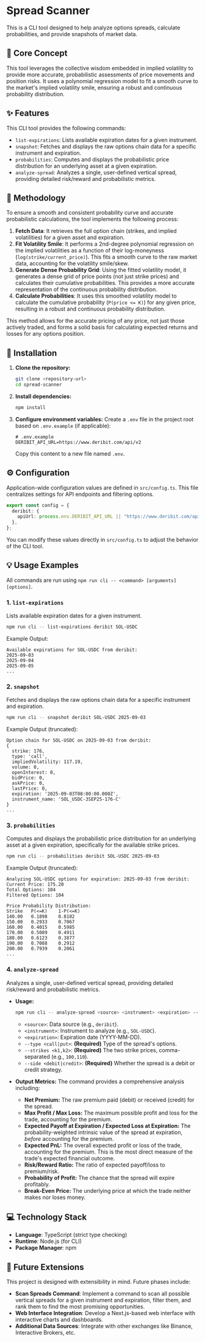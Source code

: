 # Spread Scanner

This is a CLI tool designed to help analyze options spreads, calculate probabilities, and provide snapshots of market data.

## 🎯 Core Concept

This tool leverages the collective wisdom embedded in implied volatility to provide more accurate, probabilistic assessments of price movements and position risks. It uses a polynomial regression model to fit a smooth curve to the market's implied volatility smile, ensuring a robust and continuous probability distribution.

## ✨ Features

This CLI tool provides the following commands:

- `list-expirations`: Lists available expiration dates for a given instrument.
- `snapshot`: Fetches and displays the raw options chain data for a specific instrument and expiration.
- `probabilities`: Computes and displays the probabilistic price distribution for an underlying asset at a given expiration.
- `analyze-spread`: Analyzes a single, user-defined vertical spread, providing detailed risk/reward and probabilistic metrics.

## 🔬 Methodology

To ensure a smooth and consistent probability curve and accurate probabilistic calculations, the tool implements the following process:

1.  **Fetch Data**: It retrieves the full option chain (strikes, and implied volatilities) for a given asset and expiration.
2.  **Fit Volatility Smile**: It performs a 2nd-degree polynomial regression on the implied volatilities as a function of their log-moneyness (`log(strike/current_price)`). This fits a smooth curve to the raw market data, accounting for the volatility smile/skew.
3.  **Generate Dense Probability Grid**: Using the fitted volatility model, it generates a dense grid of price points (not just strike prices) and calculates their cumulative probabilities. This provides a more accurate representation of the continuous probability distribution.
4.  **Calculate Probabilities**: It uses this smoothed volatility model to calculate the cumulative probability (`P(price <= K)`) for any given price, resulting in a robust and continuous probability distribution.

This method allows for the accurate pricing of any price, not just those actively traded, and forms a solid basis for calculating expected returns and losses for any options position.

## 🚀 Installation

1.  **Clone the repository:**
    ```bash
    git clone <repository-url>
    cd spread-scanner
    ```
2.  **Install dependencies:**
    ```bash
    npm install
    ```
3.  **Configure environment variables:**
    Create a `.env` file in the project root based on `.env.example` (if applicable):
    ```
    # .env.example
    DERIBIT_API_URL=https://www.deribit.com/api/v2
    ```
    Copy this content to a new file named `.env`.

## ⚙️ Configuration

Application-wide configuration values are defined in `src/config.ts`. This file centralizes settings for API endpoints and filtering options.

```typescript
export const config = {
  deribit: {
    apiUrl: process.env.DERIBIT_API_URL || "https://www.deribit.com/api/v2",
  },
};
```

You can modify these values directly in `src/config.ts` to adjust the behavior of the CLI tool.

## 💡 Usage Examples

All commands are run using `npm run cli -- <command> [arguments] [options]`.

### 1. `list-expirations`

Lists available expiration dates for a given instrument.

```bash
npm run cli -- list-expirations deribit SOL-USDC
```

Example Output:

```
Available expirations for SOL-USDC from deribit:
2025-09-03
2025-09-04
2025-09-05
...
```

### 2. `snapshot`

Fetches and displays the raw options chain data for a specific instrument and expiration.

```bash
npm run cli -- snapshot deribit SOL-USDC 2025-09-03
```

Example Output (truncated):

```
Option chain for SOL-USDC on 2025-09-03 from deribit:
{
  strike: 176,
  type: 'call',
  impliedVolatility: 117.19,
  volume: 0,
  openInterest: 0,
  bidPrice: 0,
  askPrice: 0,
  lastPrice: 0,
  expiration: '2025-09-03T08:00:00.000Z',
  instrument_name: 'SOL_USDC-3SEP25-176-C'
}
...
```

### 3. `probabilities`

Computes and displays the probabilistic price distribution for an underlying asset at a given expiration, specifically for the available strike prices.

```bash
npm run cli -- probabilities deribit SOL-USDC 2025-09-03
```

Example Output (truncated):

```
Analyzing SOL-USDC options for expiration: 2025-09-03 from deribit:
Current Price: 175.20
Total Options: 104
Filtered Options: 104

Price Probability Distribution:
Strike   P(<=K)    1-P(<=K)
140.00   0.1898    0.8102
150.00   0.2933    0.7067
160.00   0.4015    0.5985
170.00   0.5089    0.4911
180.00   0.6123    0.3877
190.00   0.7088    0.2912
200.00   0.7939    0.2061
...
```

### 4. `analyze-spread`

Analyzes a single, user-defined vertical spread, providing detailed risk/reward and probabilistic metrics.

- **Usage:**

  ```bash
  npm run cli -- analyze-spread <source> <instrument> <expiration> --type <call|put> --strikes <k1,k2> --side <debit|credit>
  ```

  - `<source>`: Data source (e.g., `deribit`).
  - `<instrument>`: Instrument to analyze (e.g., `SOL-USDC`).
  - `<expiration>`: Expiration date (YYYY-MM-DD).
  - `--type <call|put>`: **(Required)** Type of the spread's options.
  - `--strikes <k1,k2>`: **(Required)** The two strike prices, comma-separated (e.g., `100,110`).
  - `--side <debit|credit>`: **(Required)** Whether the spread is a debit or credit strategy.

- **Output Metrics:**
  The command provides a comprehensive analysis including:
  - **Net Premium:** The raw premium paid (debit) or received (credit) for the spread.
  - **Max Profit / Max Loss:** The maximum possible profit and loss for the trade, accounting for the premium.
  - **Expected Payoff at Expiration / Expected Loss at Expiration:** The probability-weighted intrinsic value of the spread at expiration, _before_ accounting for the premium.
  - **Expected PnL:** The overall expected profit or loss of the trade, accounting for the premium. This is the most direct measure of the trade's expected financial outcome.
  - **Risk/Reward Ratio:** The ratio of expected payoff/loss to premium/risk.
  - **Probability of Profit:** The chance that the spread will expire profitably.
  - **Break-Even Price:** The underlying price at which the trade neither makes nor loses money.

## 💻 Technology Stack

- **Language**: TypeScript (strict type checking)
- **Runtime**: Node.js (for CLI)
- **Package Manager**: npm

## 🔮 Future Extensions

This project is designed with extensibility in mind. Future phases include:

- **Scan Spreads Command**: Implement a command to scan all possible vertical spreads for a given instrument and expiration, filter them, and rank them to find the most promising opportunities.
- **Web Interface Integration**: Develop a Next.js-based web interface with interactive charts and dashboards.
- **Additional Data Sources**: Integrate with other exchanges like Binance, Interactive Brokers, etc.

